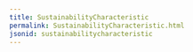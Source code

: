 ```yaml
---
title: SustainabilityCharacteristic
permalink: SustainabilityCharacteristic.html
jsonid: sustainabilitycharacteristic
---
```

